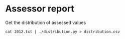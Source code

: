 Assessor report
=====
Get the distribution of assessed values

    cat 2012.txt | ./distribution.py > distribution.csv
